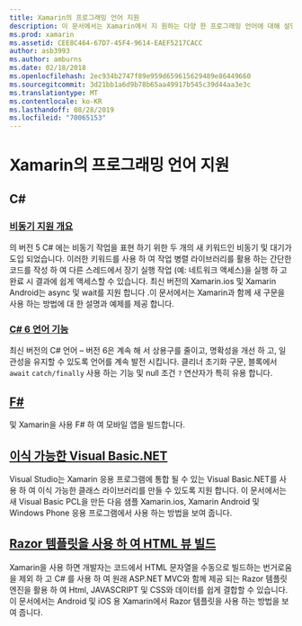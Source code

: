 ```yaml
---
title: Xamarin의 프로그래밍 언어 지원
description: 이 문서에서는 Xamarin에서 지 원하는 다양 한 프로그래밍 언어에 대해 설명 합니다. , F#, C#이식 가능한 Visual Basic.NET 및 Razor 템플릿에 대해 설명 합니다.
ms.prod: xamarin
ms.assetid: CEE8C464-67D7-45F4-9614-EAEF5217CACC
author: asb3993
ms.author: amburns
ms.date: 02/18/2018
ms.openlocfilehash: 2ec934b2747f89e959d659615629489e86449660
ms.sourcegitcommit: 3d21bb1a6d9b78b65aa49917b545c39d44aa3e3c
ms.translationtype: MT
ms.contentlocale: ko-KR
ms.lasthandoff: 08/28/2019
ms.locfileid: "70065153"
---
```

# <a name="programming-language-support-in-xamarin"></a>Xamarin의 프로그래밍 언어 지원

## <a name="c"></a>C\#

### <a name="async-support-overviewcross-platformplatformasyncmd"></a>[비동기 지원 개요](~/cross-platform/platform/async.md)

의 버전 5 C# 에는 비동기 작업을 표현 하기 위한 두 개의 새 키워드인 비동기 및 대기가 도입 되었습니다. 이러한 키워드를 사용 하 여 작업 병렬 라이브러리를 활용 하는 간단한 코드를 작성 하 여 다른 스레드에서 장기 실행 작업 (예: 네트워크 액세스)을 실행 하 고 완료 시 결과에 쉽게 액세스할 수 있습니다. 최신 버전의 Xamarin.ios 및 Xamarin Android는 async 및 wait를 지원 합니다 .이 문서에서는 Xamarin과 함께 새 구문을 사용 하는 방법에 대 한 설명과 예제를 제공 합니다.

### <a name="c-6-language-featurescross-platformplatformcsharp-sixmd"></a>[C# 6 언어 기능](~/cross-platform/platform/csharp-six.md)

최신 버전의 C# 언어 – 버전 6은 계속 해 서 상용구를 줄이고, 명확성을 개선 하 고, 일관성을 유지할 수 있도록 언어를 계속 발전 시킵니다. 클리너 초기화 구문, 블록에서 `await` `catch/finally` 사용 하는 기능 및 null 조건 `?` 연산자가 특히 유용 합니다.

## <a name="ffsharpindexmd"></a>[F#](fsharp/index.md)

및 Xamarin을 사용 F# 하 여 모바일 앱을 빌드합니다.

## <a name="portable-visual-basicnetcross-platformplatformvisual-basicindexmd"></a>[이식 가능한 Visual Basic.NET](~/cross-platform/platform/visual-basic/index.md)

Visual Studio는 Xamarin 응용 프로그램에 통합 될 수 있는 Visual Basic.NET를 사용 하 여 이식 가능한 클래스 라이브러리를 만들 수 있도록 지원 합니다. 이 문서에서는 새 Visual Basic PCL을 만든 다음 샘플 Xamarin.ios, Xamarin Android 및 Windows Phone 응용 프로그램에서 사용 하는 방법을 보여 줍니다.

## <a name="building-html-views-using-razor-templatescross-platformplatformrazor-html-templatesindexmd"></a>[Razor 템플릿을 사용 하 여 HTML 뷰 빌드](~/cross-platform/platform/razor-html-templates/index.md)

Xamarin을 사용 하면 개발자는 코드에서 HTML 문자열을 수동으로 빌드하는 번거로움을 제외 하 고 C# 를 사용 하 여 원래 ASP.NET MVC와 함께 제공 되는 Razor 템플릿 엔진을 활용 하 여 Html, JAVASCRIPT 및 CSS와 데이터를 쉽게 결합할 수 있습니다.
이 문서에서는 Android 및 iOS 용 Xamarin에서 Razor 템플릿을 사용 하는 방법을 보여 줍니다.
